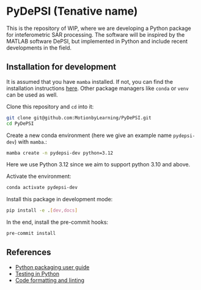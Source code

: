 # PyDePSI (Tenative name)

This is the repository of WIP, where we are developing a Python package for inteferometric SAR processing. The software will be inspired by the MATLAB software DePSI, but implemented in Python and include recent developments in the field.

## Installation for development

It is assumed that you have `mamba` installed. If not, you can find the installation instructions [here](https://mamba.readthedocs.io/en/latest/installation/mamba-installation.html). Other package managers like `conda` or `venv` can be used as well.

Clone this repository and `cd` into it:

```bash
git clone git@github.com:MotionbyLearning/PyDePSI.git
cd PyDePSI
```

Create a new conda environment (here we give an example name `pydepsi-dev`) with `mamba`.:

```bash
mamba create -n pydepsi-dev python=3.12
```

Here we use Python 3.12 since we aim to support python 3.10 and above.

Activate the environment:

```bash
conda activate pydepsi-dev
```

Install this package in development mode:

```bash
pip install -e .[dev,docs]
```

In the end, install the pre-commit hooks:
```bash
pre-commit install
```

## References

- [Python packaging user guide](https://packaging.python.org/)
- [Testing in Python](https://docs.kedro.org/en/stable/development/automated_testing.html)
- [Code formatting and linting](https://docs.kedro.org/en/stable/development/linting.html)
